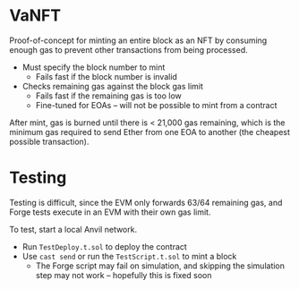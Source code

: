 # VaNFT

Proof-of-concept for minting an entire block as an NFT by consuming enough gas to prevent other transactions from being processed.

- Must specify the block number to mint
  - Fails fast if the block number is invalid
- Checks remaining gas against the block gas limit
  - Fails fast if the remaining gas is too low
  - Fine-tuned for EOAs – will not be possible to mint from a contract

After mint, gas is burned until there is < 21,000 gas remaining, which is the minimum gas required to send Ether from one EOA to another (the cheapest possible transaction).

# Testing

Testing is difficult, since the EVM only forwards 63/64 remaining gas, and Forge tests execute in an EVM with their own gas limit.

To test, start a local Anvil network.

- Run `TestDeploy.t.sol` to deploy the contract
- Use `cast send` or run the `TestScript.t.sol` to mint a block
  - The Forge script may fail on simulation, and skipping the simulation step may not work – hopefully this is fixed soon
